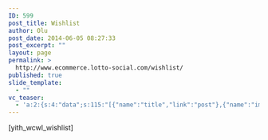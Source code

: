 ```yaml
---
ID: 599
post_title: Wishlist
author: Olu
post_date: 2014-06-05 08:27:33
post_excerpt: ""
layout: page
permalink: >
  http://www.ecommerce.lotto-social.com/wishlist/
published: true
slide_template:
  - ""
vc_teaser:
  - 'a:2:{s:4:"data";s:115:"[{"name":"title","link":"post"},{"name":"image","image":"featured","link":"none"},{"name":"text","mode":"excerpt"}]";s:7:"bgcolor";s:0:"";}'
---
```

[yith_wcwl_wishlist]